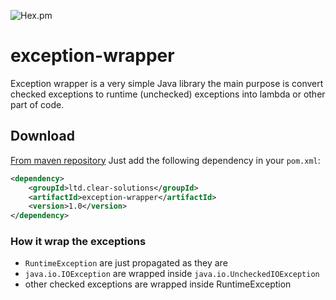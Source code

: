 ![Hex.pm](https://img.shields.io/hexpm/l/apa)


# exception-wrapper
Exception wrapper is a very simple Java library the main purpose is convert checked exceptions to runtime (unchecked) exceptions into lambda or other part of code.


## Download ##
[From maven repository](https://mvnrepository.com/)
Just add the following dependency in your `pom.xml`:
```xml
<dependency>
    <groupId>ltd.clear-solutions</groupId>
    <artifactId>exception-wrapper</artifactId>
    <version>1.0</version>
</dependency>
```
### How it wrap the exceptions
- `RuntimeException` are just propagated as they are
- `java.io.IOException` are wrapped inside `java.io.UncheckedIOException`
- other  checked exceptions are wrapped inside RuntimeException

